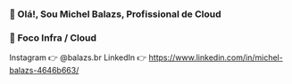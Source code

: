 ### 👋 Olá!, Sou Michel Balazs, Profissional de Cloud
### 👀 Foco Infra / Cloud

Instagram 👉 @balazs.br
LinkedIn  👉 https://www.linkedin.com/in/michel-balazs-4646b663/

<!--
# <h4>💻 Tech Stack:</h4>
![Azure](https://img.shields.io/badge/azure-%230072C6.svg?style=for-the-badge&logo=azure-devops&logoColor=white)
![Oracle](https://img.shields.io/badge/Oracle_Cloud-F80000?style=for-the-badge&logo=oracle&logoColor=white)
![Azure DevOps](https://img.shields.io/badge/Azure_DevOps-017AD7?style=for-the-badge&logo=windows&logoColor=white)
![Terraform](https://img.shields.io/badge/terraform-%235835CC.svg?style=for-the-badge&logo=terraform&logoColor=white)
![Ansible](https://img.shields.io/badge/ansible-%231A1918.svg?style=for-the-badge&logo=ansible&logoColor=white) 
![Kubernetes](https://img.shields.io/badge/kubernetes-%23326ce5.svg?style=for-the-badge&logo=kubernetes&logoColor=white)
![Windows](https://img.shields.io/badge/Windows-666666?style=for-the-badge&logo=microsoft&logoColor=white)
![LINUX](https://img.shields.io/badge/Linux-FCC624?style=for-the-badge&logo=linux&logoColor=black)

# <h4 align="left">Connect with me:</h4>
<p align="left">
<a href="https://linkedin.com/in/https://www.linkedin.com/in/michel-balazs-4646b663/" target="blank"><img align="center" src="https://raw.githubusercontent.com/rahuldkjain/github-profile-readme-generator/master/src/images/icons/Social/linked-in-alt.svg" alt="https://www.linkedin.com/in/michel-balazs-4646b663/" height="30" width="40" /></a>

###

<div align="center">
  <img src="https://github-readme-stats.vercel.app/api?username=michelbalazs&hide_title=false&hide_rank=false&show_icons=true&include_all_commits=true&count_private=true&disable_animations=false&theme=dracula&locale=en&hide_border=false&order=1" height="150" alt="stats graph"  />
</div>

###



#

[![](https://visitcount.itsvg.in/api?id=M&icon=0&color=0)](https://visitcount.itsvg.in)



>>>Others Badges https://github.com/iuricode/readme-template/blob/main/badges/badges.md

![Docker](https://img.shields.io/badge/Docker-2496ED?style=for-the-badge&logo=docker&logoColor=white)
![AWS](https://img.shields.io/badge/Amazon_AWS-232F3E?style=for-the-badge&logo=amazon-aws&logoColor=white)
![Google Cloud](https://img.shields.io/badge/Google_Cloud-4285F4?style=for-the-badge&logo=google-cloud&logoColor=white)
![Python](https://img.shields.io/badge/Python-14354C?style=for-the-badge&logo=python&logoColor=white)

**michelbalazs/michelbalazs** is a ✨ _special_ ✨ repository because its `README.md` (this file) appears on your GitHub profile.

Here are some ideas to get you started:

- 🔭 I’m currently working on ...
- 🌱 I’m currently learning ...
- 👯 I’m looking to collaborate on ...
- 🤔 I’m looking for help with ...
- 💬 Ask me about ...
- 📫 How to reach me: ...
- 😄 Pronouns: ...
- ⚡ Fun fact: ...

# 📊 GitHub Stats:
![](https://github-readme-stats.vercel.app/api?username=M&theme=dark&hide_border=true&include_all_commits=true&count_private=true)<br/>
![](https://github-readme-streak-stats.herokuapp.com/?user=M&theme=dark&hide_border=true)<br/>
![](https://github-readme-stats.vercel.app/api/top-langs/?username=M&theme=dark&hide_border=true&include_all_commits=true&count_private=true&layout=compact)

-->
